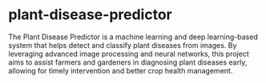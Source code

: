 # plant-disease-predictor
The Plant Disease Predictor is a machine learning and deep learning-based system that helps detect and classify plant diseases from images. By leveraging advanced image processing and neural networks, this project aims to assist farmers and gardeners in diagnosing plant diseases early, allowing for timely intervention and better crop health management.
